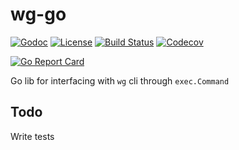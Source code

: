 # wg-go

[![Godoc](http://img.shields.io/badge/godoc-reference-5272b4.svg?maxAge=31536000&style=for-the-badge)](http://godoc.org/github.com/seankhliao/go-wg)
[![License](https://img.shields.io/github/license/seankhliao/go-wg.svg?style=for-the-badge)](githib.com/seankhliao/go-wg)
[![Build Status](https://img.shields.io/travis-ci/seankhliao/go-wg.svg?style=for-the-badge)](https://travis-ci.org/seankhliao/go-wg)
[![Codecov](https://img.shields.io/codecov/c/github/seankhliao/go-wg.svg?style=for-the-badge)](https://codecov.io/gh/seankhliao/go-wg)

[![Go Report Card](https://goreportcard.com/badge/github.com/seankhliao/go-wg?style=flat-square)](https://goreportcard.com/report/github.com/seankhliao/go-wg)

Go lib for interfacing with `wg` cli through `exec.Command`

## Todo

Write tests
